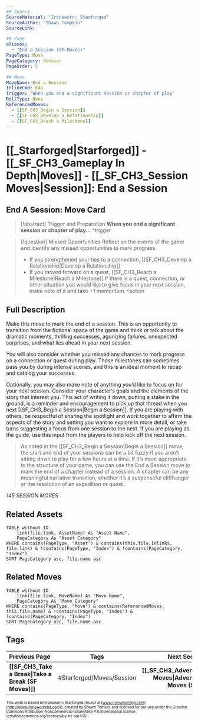 ```yaml
---
## Source
SourceMaterial: "Ironsworn: Starforged"
SourceAuthor: "Shawn Tompkin"
SourceLink: 

## Page
aliases:
  - "End a Session (SF Moves)"
PageType: Move
PageCategory: Session
PageOrder: 5

## Move
MoveName: End a Session
InlineCmd: EAS
Trigger: "When you end a significant session or chapter of play"
RollType: None
ReferencedMoves: 
  - [[SF_CH3_Begin a Session]]
  - [[SF_CH3_Develop a Relationship]]
  - [[SF_CH3_Reach a Milestone]]
---
```

# [[_Starforged|Starforged]] - [[_SF_CH3_Gameplay In Depth|Moves]] - [[_SF_CH3_Session Moves|Session]]: End a Session
## End A Session: Move Card
>[!abstract]  Trigger and Preparation
>**When you end a significant session or chapter of play...** ^trigger

>[!question] Missed Opportunities
>Reflect on the events of the game and identify any missed opportunities to mark progress.
>	- If you strengthened your ties to a connection, [[SF_CH3_Develop a Relationship|Develop a Relationship]]
>	- If you moved forward on a quest, [[SF_CH3_Reach a Milestone|Reach a Milestone]]
>If there is a quest, connection, or other situation you would like to give focus in your next session, make note of it and take +1 momentum. ^action

## Full Description
Make this move to mark the end of a session. This is an opportunity to transition from the fictional space of the game and think or talk about the dramatic moments, thrilling successes, agonizing failures, unexpected surprises, and what lies ahead in your next session. 

You will also consider whether you missed any chances to mark progress on a connection or quest during play. Those milestones can sometimes pass you by during intense scenes, and this is an ideal moment to recap and catalog your successes. 

Optionally, you may also make note of anything you’d like to focus on for your next session. Consider your character’s goals and the elements of the story that interest you. This act of writing it down, putting a stake in the ground, is a reminder and encouragement to pick up that thread when you next [[SF_CH3_Begin a Session|Begin a Session]]. If you are playing with others, be respectful of sharing the spotlight and work together to affirm the aspects of the story and setting you want to explore in more detail, or take turns suggesting a focus from one session to the next. If you are playing as the guide, use this input from the players to help kick off the next session.

>As noted in the [[SF_CH3_Begin a Session|Begin a Session]] move, the start and end of your sessions can be a bit fuzzy if you aren’t sitting down to play for a few hours at a time. If it’s more appropriate to the structure of your game, you can use the End a Session move to mark the end of a chapter instead of a session. A chapter can be any meaningful narrative transition, whether it’s a suspenseful cliffhanger or the resolution of an expedition or quest.

*145 SESSION MOVES*

## Related Assets
```dataview
TABLE without ID
	link(file.link, AssetName) As "Asset Name",
	PageCategory As "Asset Category"
WHERE contains(PageType, "Asset") & contains(this.file.inlinks, file.link) & !contains(PageType, "Index") & !contains(PageCategory, "Index")
SORT PageCategory asc, file.name asc
```

## Related Moves
```dataview
TABLE without ID
	link(file.link, MoveName) As "Move Name",
	PageCategory As "Move Category"
WHERE contains(PageType, "Move") & contains(ReferencedMoves, this.file.name) & !contains(PageType, "Index") & !contains(PageCategory, "Index")
SORT PageCategory asc, file.name asc
```

## Tags
| Previous Page | Tags | Next Section |
|:--- |:---:| ---:|
| **[[SF_CH3_Take a Break\|Take a Break (SF Moves)]]** | #Starforged/Moves/Session | **[[_SF_CH3_Adventure Moves\|Adventure Moves (SF)]]** |

<font size=-2>This work is based on Ironsworn: Starforged (found at [www.ironswornrpg.com](http://www.ironswornrpg.com)), created by Shawn Tomkin, and licensed for our use under the Creative Commons Attribution-NonCommercial-ShareAlike 4.0 International license  (creativecommons.org/licenses/by-nc-sa/4.0/).</font>